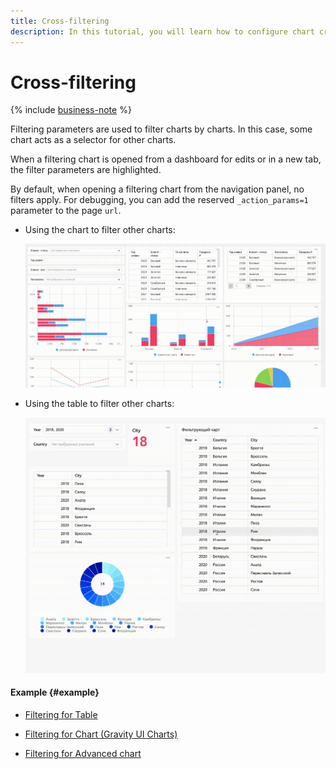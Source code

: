 ```yaml
---
title: Cross-filtering
description: In this tutorial, you will learn how to configure chart cross-filtering.
---
```


# Cross-filtering

{% include [business-note](../../../_includes/datalens/datalens-functionality-available-business-note.md) %}

Filtering parameters are used to filter charts by charts. In this case, some chart acts as a selector for other charts.

When a filtering chart is opened from a dashboard for edits or in a new tab, the filter parameters are highlighted.

By default, when opening a filtering chart from the navigation panel, no filters apply. For debugging, you can add the reserved `_action_params=1` parameter to the page `url`.

* Using the chart to filter other charts:

  ![image](../../../_assets/datalens/editor/chart-filtration.gif)

* Using the table to filter other charts:

  ![image](../../../_assets/datalens/editor/table-filtration.gif)

#### Example {#example}

* [Filtering for Table](https://datalens.yandex/nvkfwnekf9xy9?tab=Ow#Таблица)

* [Filtering for Chart (Gravity UI Charts)](https://datalens.yandex/nvkfwnekf9xy9?tab=Ow#График%20Gravity%20Сharts)

* [Filtering for Advanced chart](https://datalens.yandex/nvkfwnekf9xy9?tab=Ow#Advanced%20чарт)
